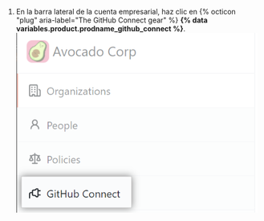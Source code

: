 1. En la barra lateral de la cuenta empresarial, haz clic en {% octicon "plug" aria-label="The GitHub Connect gear" %} **{% data variables.product.prodname_github_connect %}**. ![La pestaña de GitHub Connect en la barra lateral de la cuenta empresarial](/assets/images/help//business-accounts/enterprise-account-github-connect-tab.png)

